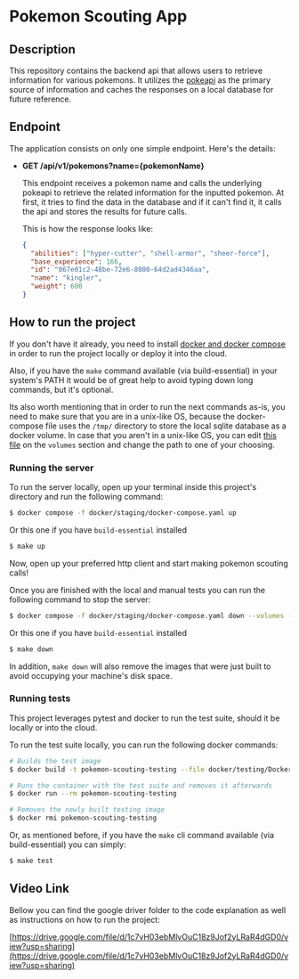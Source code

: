 # Pokemon Scouting App

## Description

This repository contains the backend api that allows users to retrieve information for
various pokemons. It utilizes the [pokeapi](https://pokeapi.co) as the primary source
of information and caches the responses on a local database for future reference.

## Endpoint

The application consists on only one simple endpoint. Here's the details:

- **GET /api/v1/pokemons?name={pokemonName}**

  This endpoint receives a pokemon name and calls the underlying pokeapi to retrieve
  the related information for the inputted pokemon. At first, it tries to find the data
  in the database and if it can't find it, it calls the api and stores the results for
  future calls.

  This is how the response looks like:

  ```json
  {
    "abilities": ["hyper-cutter", "shell-armor", "sheer-force"],
    "base_experience": 166,
    "id": "067e01c2-48be-72e6-8000-64d2ad4346aa",
    "name": "kingler",
    "weight": 600
  }
  ```

## How to run the project

If you don't have it already, you need to install
[docker and docker compose](https://docs.docker.com/engine/install/) in order to run
the project locally or deploy it into the cloud.

Also, if you have the `make` command available (via build-essential) in your system's
PATH it would be of great help to avoid typing down long commands, but it's optional.

Its also worth mentioning that in order to run the next commands as-is, you need to make
sure that you are in a unix-like OS, because the docker-compose file uses the `/tmp/`
directory to store the local sqlite database as a docker volume. In case that you aren't
in a unix-like OS, you can edit [this file](./docker/staging/docker-compose.yaml) on the
`volumes` section and change the path to one of your choosing.

### Running the server

To run the server locally, open up your terminal inside this project's directory and run
the following command:

```bash
$ docker compose -f docker/staging/docker-compose.yaml up
```

Or this one if you have `build-essential` installed

```bash
$ make up
```

Now, open up your preferred http client and start making pokemon scouting calls!

Once you are finished with the local and manual tests you can run the following command
to stop the server:

```bash
$ docker compose -f docker/staging/docker-compose.yaml down --volumes --rmi all
```

Or this one if you have `build-essential` installed

```bash
$ make down
```

In addition, `make down` will also remove the images that were just built to avoid
occupying your machine's disk space.

### Running tests

This project leverages pytest and docker to run the test suite, should it be locally or
into the cloud.

To run the test suite locally, you can run the following docker commands:

```bash
# Builds the test image
$ docker build -t pokemon-scouting-testing --file docker/testing/Dockerfile .

# Runs the container with the test suite and removes it afterwards
$ docker run --rm pokemon-scouting-testing

# Removes the newly built testing image
$ docker rmi pokemon-scouting-testing
```

Or, as mentioned before, if you have the `make` cli command available (via build-essential)
you can simply:

```bash
$ make test
```

## Video Link

Bellow you can find the google driver folder to the code explanation as well as
instructions on how to run the project:

[https://drive.google.com/file/d/1c7vH03ebMlvOuC18z9Jof2yLRaR4dGD0/view?usp=sharing](https://drive.google.com/file/d/1c7vH03ebMlvOuC18z9Jof2yLRaR4dGD0/view?usp=sharing)
